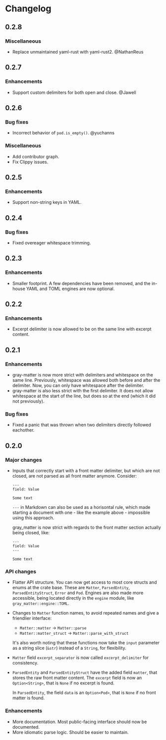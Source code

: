 # Changelog

## 0.2.8

### Miscellaneous

- Replace unmaintained yaml-rust with yaml-rust2. @NathanReus

## 0.2.7

### Enhancements

- Support custom delimiters for both open and close. @Jawell

## 0.2.6

### Bug fixes

- Incorrect behavior of `pod.is_empty()`. @yuchanns

### Miscellaneous

- Add contributor graph.
- Fix Clippy issues.

## 0.2.5

### Enhancements

- Support non-string keys in YAML.

## 0.2.4

### Bug fixes

- Fixed overeager whitespace trimming.

## 0.2.3

### Enhancements

- Smaller footprint. A few dependencies have been removed, and the in-house YAML and TOML engines are now optional.

## 0.2.2

### Enhancements

- Excerpt delimiter is now allowed to be on the same line with excerpt content.

## 0.2.1

### Enhancements

- gray-matter is now more strict with delimiters and whitespace on the same line. Previously, whitespace was allowed both before and after the delimiter. Now, you can only have whitespace after the delimiter.
- gray-matter is also less strict with the first delimiter. It does not allow whitespace at the start of the line, but does so at the end (which it did not previously).

### Bug fixes

- Fixed a panic that was thrown when two delimiters directly followed eachother.

## 0.2.0

### Major changes

- Inputs that correctly start with a front matter delimiter, but which are not closed, are not parsed as all front matter anymore. Consider:

    ```
    ---
    field: Value

    Some text
    ```

    `---` in Markdown can also be used as a horisontal rule, which made starting a document with one - like the example above - impossible using this approach.

    gray_matter is now strict with regards to the front matter section actually being closed, like:


    ```
    ---
    field: Value
    ---

    Some text
    ```

### API changes

- Flatter API structure. You can now get access to most core structs and enums at the crate base. These are `Matter`, `ParsedEntity`, `ParsedEntityStruct`, `Error` and `Pod`. Engines are also made more accessible, being located directly in the `engine` module, like `gray_matter::engine::TOML`.
- Changes to `Matter` function names, to avoid repeated names and give a friendlier interface:

    - `Matter::matter` -> `Matter::parse`
    - `Matter::matter_struct` -> `Matter::parse_with_struct`

    It's also worth noting that these functions now take the `input` parameter as a string slice (`&str`) instead of a `String`, for flexibility.

- `Matter` field `excerpt_separator` is now called `excerpt_delimiter` for consistency.
- `ParsedEntity` and `ParsedEntityStruct` have the added field `matter`, that stores the raw front matter content. The `excerpt` field is now an `Option<String>`, that is `None` if no excerpt is found.

    In `ParsedEntity`, the field `data` is an `Option<Pod>`, that is `None` if no front matter is found.

### Enhancements

- More documentation. Most public-facing interface should now be documented.
- More idiomatic parse logic. Should be easier to maintain.
